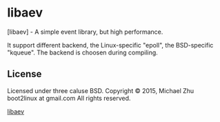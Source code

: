 # libaev

[libaev] - A simple event library, but high performance.

It support different backend, the Linux-specific "epoll", the BSD-specific
"kqueue". The backend is choosen during compiling.


## License
Licensed under three caluse BSD.
Copyright © 2015, Michael Zhu  boot2linux at gmail.com
All rights reserved.

[libaev](https://github.com/butterflyfish/libaev)

